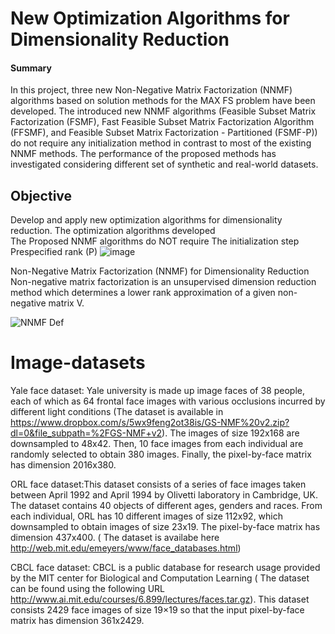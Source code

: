 # New Optimization Algorithms for Dimensionality Reduction  

#### Summary 
In this project, three new Non-Negative Matrix Factorization (NNMF) algorithms based on solution methods for the MAX FS problem
have been developed. The introduced new NNMF algorithms (Feasible Subset Matrix Factorization (FSMF), Fast Feasible Subset Matrix Factorization Algorithm (FFSMF), and Feasible Subset Matrix Factorization - Partitioned (FSMF-P)) do not require any initialization method in contrast to most of the existing NNMF methods. The performance of the proposed methods has investigated considering different set of synthetic and real-world datasets.

## Objective
Develop and apply new optimization algorithms for dimensionality reduction. The optimization algorithms developed   
The Proposed NNMF algorithms do NOT require 
The initialization step
Prespecified rank (P)
![image](https://user-images.githubusercontent.com/59096353/114217556-521f5180-9936-11eb-88a6-4e42f6c64bd6.png)




Non-Negative Matrix Factorization (NNMF) for Dimensionality Reduction 
Non-negative matrix factorization is an unsupervised dimension reduction method which determines a lower rank approximation of a given non-negative matrix V. 

![NNMF Def](https://user-images.githubusercontent.com/59096353/114217351-08cf0200-9936-11eb-8bd8-9385596c88ce.png)





# Image-datasets
Yale face dataset: Yale university is made up image faces of 38 people, each of which as 64 frontal face images with various occlusions incurred by different light conditions (The dataset is available in https://www.dropbox.com/s/5wx9feng2ot38is/GS-NMF%20v2.zip?dl=0&file_subpath=%2FGS-NMF+v2). The images of size 192x168 are downsampled to 48x42. Then, 10 face images from each individual are randomly selected to obtain 380 images. Finally, the pixel-by-face matrix has dimension 2016x380. 

ORL face dataset:This dataset consists of a series of face images taken between April 1992 and April 1994 by Olivetti laboratory in Cambridge, UK. The dataset contains 40 objects of different ages, genders and races. From each individual, ORL has 10 different images of size 112x92, which downsampled to obtain images of size 23x19. The pixel-by-face matrix has dimension 437x400. ( The dataset is availabe here http://web.mit.edu/emeyers/www/face_databases.html)

CBCL face dataset: CBCL is a public database for research usage provided by the MIT center for Biological and Computation Learning ( The dataset can be found using the following URL http://www.ai.mit.edu/courses/6.899/lectures/faces.tar.gz). This dataset consists 2429 face images of size 19$\times$19 so that the input pixel-by-face matrix has dimension 361x2429.
